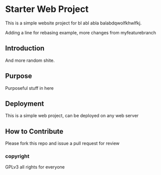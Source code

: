 # Starter Web Project

This is a simple website project for bl abl abla balabdqwolfkhwlfkj.

Adding a line for rebasing example, more changes from myfeaturebranch

## Introduction

And more random shite.

## Purpose

Purposeful stuff in here

## Deployment

This is a simple web project, can be deployed on any web server

## How to Contribute

Please fork this repo and issue a pull request for review

### copyright

GPLv3 all rights for everyone
